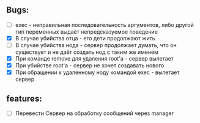 ## Bugs:
* [ ] exec - неправильная последовательность аргументов, либо другой тип переменных выдаёт непредсказуемое поведение
* [X] В случае убийства отца - его дети продолжают жить
* [ ] В случае убийства нода - сервер продолжает думать, что он существует и не даёт создать нод с таким же именем
* [X] При команде remove для удаления root'a - сервер вылетает
* [X] При убийстве root'a - сервер не хочет создавать нового
* [X] При обращении к удаленному ноду командой exec - вылетает сервер

## features:
* [ ] Перевести Сервер на обработку сообщений через manager
